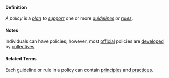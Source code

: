 #### Definition

*A policy* is a *[plan](https://github.com/gcassel/Modular-Organization-Terminology/blob/master/terms/plan.md) to [support](https://github.com/gcassel/Modular-Organization-Terminology/blob/master/terms/support.md)* one or more *[guidelines](https://github.com/gcassel/Modular-Organizing-Terminology/blob/master/terms/guideline.md) or [rules](https://github.com/gcassel/Modular-Organizing-Terminology/blob/master/terms/rule.md)*.

#### Notes

Individuals can have policies; however, most [official](https://github.com/gcassel/Modular-Organizing-Terminology/blob/master/terms/official.md) policies are [developed](https://github.com/gcassel/Modular-Organizing-Terminology/blob/master/terms/develop.md) by [collectives](https://github.com/gcassel/Modular-Organizing-Terminology/blob/master/terms/collective.md).

#### Related Terms

Each guideline or rule in a policy can contain [principles](https://github.com/gcassel/Modular-Organizing-Terminology/blob/master/terms/principle.md) and  [practices](https://github.com/gcassel/Modular-Organizing-Terminology/blob/master/terms/practice.md). 
